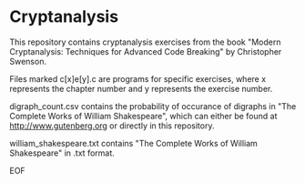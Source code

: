 # Cryptanalysis

This repository contains cryptanalysis exercises from the book "Modern Cryptanalysis: Techniques for Advanced Code Breaking" by Christopher Swenson.

Files marked c[x]e[y].c are programs for specific exercises, where x represents the chapter number and y represents the exercise number.

digraph_count.csv contains the probability of occurance of digraphs in "The Complete Works of William Shakespeare", which can either be found at http://www.gutenberg.org or directly in this repository.

william_shakespeare.txt contains "The Complete Works of William Shakespeare" in .txt format.

EOF
